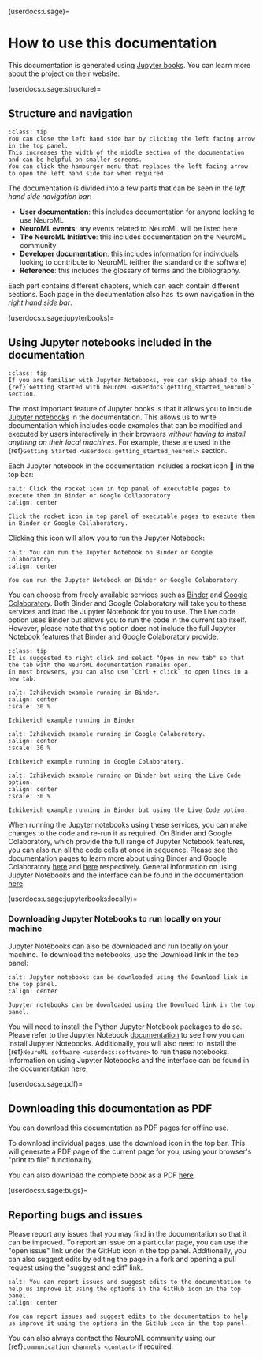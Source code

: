 (userdocs:usage)=
# How to use this documentation

This documentation is generated using [Jupyter books](https://jupyterbook.org/intro.html).
You can learn more about the project on their website.

(userdocs:usage:structure)=
## Structure and navigation

```{admonition} Close the left hand side bar by clicking the left facing arrow in the top panel.
:class: tip
You can close the left hand side bar by clicking the left facing arrow in the top panel.
This increases the width of the middle section of the documentation and can be helpful on smaller screens.
You can click the hamburger menu that replaces the left facing arrow to open the left hand side bar when required.
```

The documentation is divided into a few parts that can be seen in the *left hand side navigation bar*:

- **User documentation**: this includes documentation for anyone looking to use NeuroML
- **NeuroML events**: any events related to NeuroML will be listed here
- **The NeuroML Initiative**: this includes documentation on the NeuroML community
- **Developer documentation**: this includes information for individuals looking to contribute to NeuroML (either the standard or the software)
- **Reference**: this includes the glossary of terms and the bibliography.

Each part contains different chapters, which can each contain different sections.
Each page in the documentation also has its own navigation in the *right hand side bar*.

(userdocs:usage:jupyterbooks)=
## Using Jupyter notebooks included in the documentation
```{admonition} Familiar with Jupyter Notebooks? Skip ahead to the next section.
:class: tip
If you are familiar with Jupyter Notebooks, you can skip ahead to the {ref}`Getting started with NeuroML <userdocs:getting_started_neuroml>` section.
```


The most important feature of Jupyter books is that it allows you to include [Jupyter notebooks](https://jupyter-notebook.readthedocs.io/en/stable/notebook.html) in the documentation.
This allows us to write documentation which includes code examples that can be modified and executed by users interactively in their browsers *without having to install anything on their local machines*.
For example, these are used in the {ref}`Getting Started <userdocs:getting_started_neuroml>` section.

Each Jupyter notebook in the documentation includes a rocket icon 🚀 in the top bar:

```{figure} ../images/izhikevich-rocket.png
:alt: Click the rocket icon in top panel of executable pages to execute them in Binder or Google Collaboratory.
:align: center

Click the rocket icon in top panel of executable pages to execute them in Binder or Google Collaboratory.
```
Clicking this icon will allow you to run the Jupyter Notebook:

```{figure} ../images/izhikevich-rocket-options.png
:alt: You can run the Jupyter Notebook on Binder or Google Colaboratory.
:align: center

You can run the Jupyter Notebook on Binder or Google Colaboratory.
```

You can choose from freely available services such as [Binder](https://mybinder.org/) and [Google Colaboratory](https://colab.research.google.com/).
Both Binder and Google Colaboratory will take you to these services and load the Jupyter Notebook for you to use.
The Live code option uses Binder but allows you to run the code in the current tab itself.
However, please note that this option does not include the full Jupyter Notebook features that Binder and Google Colaboratory provide.

```{admonition} Run Binder and Google Colaboratory in a new tab.
:class: tip
It is suggested to right click and select "Open in new tab" so that the tab with the NeuroML documentation remains open.
In most browsers, you can also use `Ctrl + click` to open links in a new tab:
```

```{figure} ../images/izhikevich-binder.png
:alt: Izhikevich example running in Binder.
:align: center
:scale: 30 %

Izhikevich example running in Binder
```
```{figure} ../images/izhikevich-google.png
:alt: Izhikevich example running in Google Colaboratory.
:align: center
:scale: 30 %

Izhikevich example running in Google Colaboratory.
```

```{figure} ../images/izhikevich-livecode.png
:alt: Izhikevich example running on Binder but using the Live Code option.
:align: center
:scale: 30 %

Izhikevich example running in Binder but using the Live Code option.
```

When running the Jupyter notebooks using these services, you can make changes to the code and re-run it as required.
On Binder and Google Colaboratory, which provide the full range of Jupyter Notebook features, you can also run all the code cells at once in sequence.
Please see the documentation pages to learn more about using Binder and Google Colaboratory [here](https://mybinder.readthedocs.io/en/latest/) and [here](https://colab.research.google.com/notebooks/basic_features_overview.ipynb) respectively.
General information on using Jupyter Notebooks and the interface can be found in the documentation [here](https://jupyter-notebook.readthedocs.io/en/stable/notebook.html#starting-the-notebook-server).

(userdocs:usage:jupyterbooks:locally)=
### Downloading Jupyter Notebooks to run locally on your machine

Jupyter Notebooks can also be downloaded and run locally on your machine.
To download the notebooks, use the Download link in the top panel:

```{figure} ../images/jupyter-download.png
:alt: Jupyter notebooks can be downloaded using the Download link in the top panel.
:align: center

Jupyter notebooks can be downloaded using the Download link in the top panel.
```

You will need to install the Python Jupyter Notebook packages to do so.
Please refer to the Jupyter Notebook [documentation](https://jupyter.readthedocs.io/en/latest/install/notebook-classic.html#alternative-for-experienced-python-users-installing-jupyter-with-pip) to see how you can install Jupyter Notebooks.
Additionally, you will also need to install the {ref}`NeuroML software <userdocs:software>` to run these notebooks.
Information on using Jupyter Notebooks and the interface can be found in the documentation [here](https://jupyter-notebook.readthedocs.io/en/stable/notebook.html#starting-the-notebook-server).


(userdocs:usage:pdf)=
## Downloading this documentation as PDF

You can download this documentation as PDF pages for offline use.

To download individual pages, use the download icon in the top bar.
This will generate a PDF page of the current page for you, using your browser's "print to file" functionality.

You can also download the complete book as a PDF [here](https://docs.neuroml.org/_static/files/neuroml-documentation.pdf).

(userdocs:usage:bugs)=
## Reporting bugs and issues

Please report any issues that you may find in the documentation so that it can be improved.
To report an issue on a particular page, you can use the "open issue" link under the GitHub icon in the top panel.
Additionally, you can also suggest edits by editing the page in a fork and opening a pull request using the "suggest and edit" link.

```{figure} ../images/jupyterbook-issue.png
:alt: You can report issues and suggest edits to the documentation to help us improve it using the options in the GitHub icon in the top panel.
:align: center

You can report issues and suggest edits to the documentation to help us improve it using the options in the GitHub icon in the top panel.
```

You can also always contact the NeuroML community using our {ref}`communication channels <contact>` if required.
